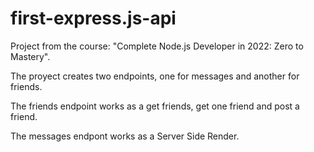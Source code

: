 # first-express.js-api
Project from the course: "Complete Node.js Developer in 2022: Zero to Mastery".

The proyect creates two endpoints, one for messages and another for friends.

The friends endpoint works as a get friends, get one friend and post a friend.

The messages endpont works as a Server Side Render.
